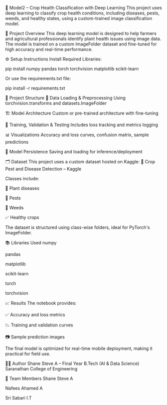 🌿 Model2 – Crop Health Classification with Deep Learning
This project uses deep learning to classify crop health conditions, including diseases, pests, weeds, and healthy states, using a custom-trained image classification model.

📌 Project Overview
This deep learning model is designed to help farmers and agricultural professionals identify plant health issues using image data. The model is trained on a custom ImageFolder dataset and fine-tuned for high accuracy and real-time performance.

⚙️ Setup Instructions
Install Required Libraries:

pip install numpy pandas torch torchvision matplotlib scikit-learn

Or use the requirements.txt file:

pip install -r requirements.txt

📁 Project Structure
🧹 Data Loading & Preprocessing
Using torchvision.transforms and datasets.ImageFolder

🏗️ Model Architecture
Custom or pre-trained architecture with fine-tuning

🧪 Training, Validation & Testing
Includes loss tracking and metrics logging

📊 Visualizations
Accuracy and loss curves, confusion matrix, sample predictions

💾 Model Persistence
Saving and loading for inference/deployment

🗂️ Dataset
This project uses a custom dataset hosted on Kaggle:
🔗 Crop Pest and Disease Detection – Kaggle

Classes include:

🌾 Plant diseases

🐛 Pests

🌿 Weeds

✅ Healthy crops

The dataset is structured using class-wise folders, ideal for PyTorch's ImageFolder.

📚 Libraries Used
numpy

pandas

matplotlib

scikit-learn

torch

torchvision

📈 Results
The notebook provides:

✅ Accuracy and loss metrics

📉 Training and validation curves

📷 Sample prediction images

The final model is optimized for real-time mobile deployment, making it practical for field use.

🧑‍💻 Author
Shane Steve A – Final Year B.Tech (AI & Data Science)
Saranathan College of Engineering

👥 Team Members
Shane Steve A

Nafees Ahamed A

Sri Sabari I.T
